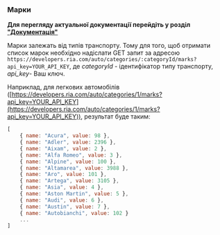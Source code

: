 ### Марки

**Для перегляду актуальної документації перейдіть у розділ ["Документація"](https://developers.ria.com/docs/)**

Марки залежать від типів транспорту. Тому для того, щоб отримати список марок необхідно надіслати GET запит за адресою `https://developers.ria.com/auto/categories/:categoryId/marks?api_key=YOUR_API_KEY`, де *categoryId* -  ідентифікатор типу транспорту, *api_key*- Ваш ключ.

Наприклад, для легкових автомобілів ([https://developers.ria.com/auto/categories/1/marks?api_key=YOUR_API_KEY](https://developers.ria.com/auto/categories/1/marks?api_key=YOUR_API_KEY)), результат буде таким:
```javascript
[
    { name: "Acura", value: 98 },
    { name: "Adler", value: 2396 },
    { name: "Aixam", value: 2 },
    { name: "Alfa Romeo", value: 3 },
    { name: "Alpine", value: 100 },
    { name: "Altamarea", value: 3988 },
    { name: "Aro", value: 101 },
    { name: "Artega", value: 3105 },
    { name: "Asia", value: 4 },
    { name: "Aston Martin", value: 5 },
    { name: "Audi", value: 6 },
    { name: "Austin", value: 7 },
    { name: "Autobianchi", value: 102 }
    ...
]
```
